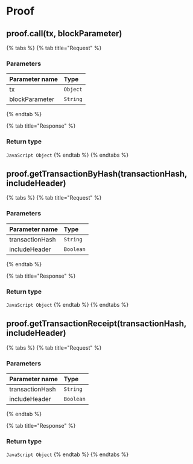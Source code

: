 # Proof

## proof.call\(tx, blockParameter\)

{% tabs %}
{% tab title="Request" %}
### **Parameters**

| Parameter name | Type |
| :--- | :--- |
| tx | `Object` |
| blockParameter | `String` |
{% endtab %}

{% tab title="Response" %}
### Return type

`JavaScript Object`
{% endtab %}
{% endtabs %}

## proof.getTransactionByHash\(transactionHash, includeHeader\)

{% tabs %}
{% tab title="Request" %}
### **Parameters**

| Parameter name | Type |
| :--- | :--- |
| transactionHash | `String` |
| includeHeader | `Boolean` |
{% endtab %}

{% tab title="Response" %}
### Return type

`JavaScript Object`
{% endtab %}
{% endtabs %}

## proof.getTransactionReceipt\(transactionHash, includeHeader\)

{% tabs %}
{% tab title="Request" %}
### **Parameters**

| Parameter name | Type |
| :--- | :--- |
| transactionHash | `String` |
| includeHeader | `Boolean` |
{% endtab %}

{% tab title="Response" %}
### Return type

`JavaScript Object`
{% endtab %}
{% endtabs %}


